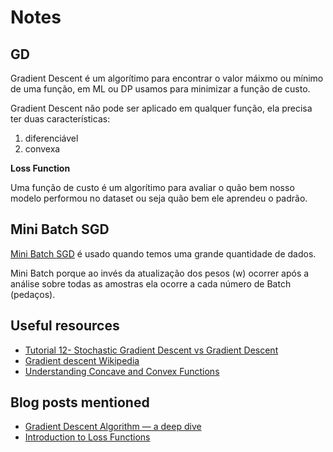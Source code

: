# Notes

## GD
Gradient Descent é um algorítimo para encontrar o valor máixmo ou mínimo de uma função, em ML ou DP usamos para minimizar a função de custo.

Gradient Descent não pode ser aplicado em qualquer função, ela precisa ter duas características:
1. diferenciável
2. convexa

**Loss Function**

Uma função de custo é um algorítimo para avaliar o quão bem nosso modelo performou no dataset ou seja quão bem ele aprendeu o padrão.

## Mini Batch SGD

[Mini Batch SGD](https://www.youtube.com/watch?v=FpDsDn-fBKA) é usado quando temos uma grande quantidade de dados.

Mini Batch porque ao invés da atualização dos pesos (w) ocorrer após a análise sobre todas as amostras ela ocorre a cada número de Batch (pedaços).

## Useful resources
- [Tutorial 12- Stochastic Gradient Descent vs Gradient Descent](https://www.youtube.com/watch?v=FpDsDn-fBKA)
- [Gradient descent Wikipedia](https://en.wikipedia.org/wiki/Gradient_descent)
- [Understanding Concave and Convex Functions](https://www.youtube.com/watch?v=nOFXLCCvtm0)

## Blog posts mentioned
- [Gradient Descent Algorithm — a deep dive](https://towardsdatascience.com/gradient-descent-algorithm-a-deep-dive-cf04e8115f21)
- [Introduction to Loss Functions](https://socratic.org/calculus/derivatives/differentiable-vs-non-differentiable-functions#:~:text=So%20a%20point%20where%20the,%7Cx%7C%20at%200)
